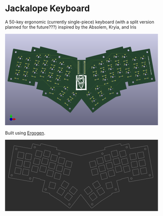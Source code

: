 # Jackalope Keyboard
A 50-key ergonomic (currently single-piece) keyboard (with a split version planned for the future???) inspired by the Absolem, Kryia, and Iris

![3D render of a keyboard pcb. The board is vaguely bat-shaped and has 6 columns of 3 keys plus and inner column of 2 keys above a 5-key thumb cluster on either side of the board, with space for a microcontroller in the center](images/jackalope_unibody.png)

Built using [Ergogen](https://ergogen.xyz/#).

![Image of v0.1 plate with screw holes for a 3d-printed case](images/jackalope_3d_plate.png)
